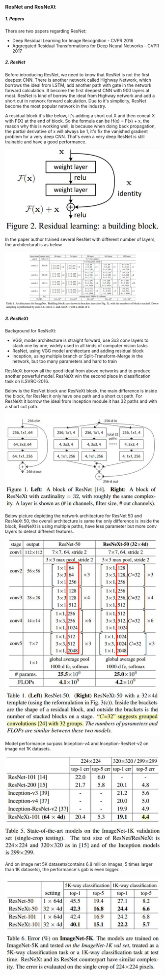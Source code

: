 ### ResNet and ResNeXt

##### 1. Papers

There are two papers regarding ResNet:

- Deep Residual Learning for Image Recognition - CVPR 2016
- Aggregated Residual Transformations for Deep Neural Networks - CVPR 2017

##### 2. ResNet

Before introducing ResNet, we need to know that ResNet is not the first deepest CNN. There is another network called Highway Network, which borrows the ideal from LSTM, add another path with gate in the network forward calculation. It become the first deepest CNN with 900 layers at most. ResNet is kind of borrow the ideal from Highway network and add a short cut in network forward calculation. Due to it's simplicity, ResNet become the most popular network in the industry.

A residual block it's like below, it's adding a short cut X and then concat X with F(X) at the end of block. So the formula can be H(x) = F(x) + x, the reason why this is working well, is because when doing back propagation, the partial derivative of x will always be 1, it's fix the vanished gradient problem for a very deep CNN. That's even a very deep ResNet is still trainable and have a good performance.

![residual_block](https://github.com/Qucy/cv-baseline/blob/master/img/residual_block.jpg)

In the paper author trained several ResNet with different number of layers, the architectural is as below

 ![resnet](https://github.com/Qucy/cv-baseline/blob/master/img/resnet.jpg)

##### 3. ResNeXt

Background for ResNeXt:

- VGG, model architecture is straight forward, use 3x3 conv layers to stack one by one, widely used in all kinds of computer vision tasks
- ResNet, using VGG model architecture and adding residual block
- Inception, using multiple branch or Split-Transform-Merge in the network, but too many parameters and hard to train

ResNeXt borrow all the good ideal from above networks and to produce another powerful model. ResNeXt win the second place in classification task on ILSVRC-2016.

Below is the ResNet block and ResNeXt block, the main difference is inside the block, for ResNet it only have one path and a short cut path. For ResNeXt it borrow the ideal from Inception module it has 32 paths and with a short cut path.

![resNeXt_block](https://github.com/Qucy/cv-baseline/blob/master/img/resNeXt_block.jpg)

Below picture depicting the network architecture for ResNet 50 and ResNeXt 50, the overall architecture is same the only difference is inside the block, ResNeXt is using multiple paths, have less parameter but more conv layers to detect different features.

![ResNet_vs_ResNeXt](https://github.com/Qucy/cv-baseline/blob/master/img/ResNet_vs_ResNeXt.jpg)

Model performance surpass Inception-v4 and Inception-ResNet-v2 on image net 1K datasets.

![ResNeXt_performance](https://github.com/Qucy/cv-baseline/blob/master/img/ResNeXt_performance.jpg)

And on image net 5K datasets(contains 6.8 million images, 5 times larger than 1K datasets), the performance's gab is even bigger.

![ResNeXt_performance_5k](https://github.com/Qucy/cv-baseline/blob/master/img/ResNeXt_performance_5k.jpg)